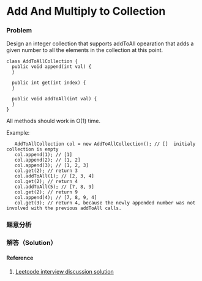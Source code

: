 # Add And Multiply to Collection

### Problem

Design an integer collection that supports addToAll opearation that adds a given number to all the elements in the 
collection at this point.
``` 
class AddToAllCollection {
  public void append(int val) {
  }

  public int get(int index) {
  }

  public void addToAll(int val) {
  }
}
```
All methods should work in O(1) time.
   
Example: 
```
   AddToAllCollection col = new AddToAllCollection(); // []  initialy collection is empty
   col.append(1); // [1]
   col.append(2); // [1, 2]
   col.append(3); // [1, 2, 3]
   col.get(2); // return 3
   col.addToAll(1); // [2, 3, 4]
   col.get(2); // return 4
   col.addToAll(5); // [7, 8, 9]
   col.get(2); // return 9
   col.append(4); // [7, 8, 9, 4]
   col.get(3); // return 4, because the newly appended number was not involved with the previous addToAll calls.
```

### 题意分析

### 解答（Solution）

    


#### Reference
1. [Leetcode interview discussion solution](https://leetcode.com/discuss/interview-question/334203)
